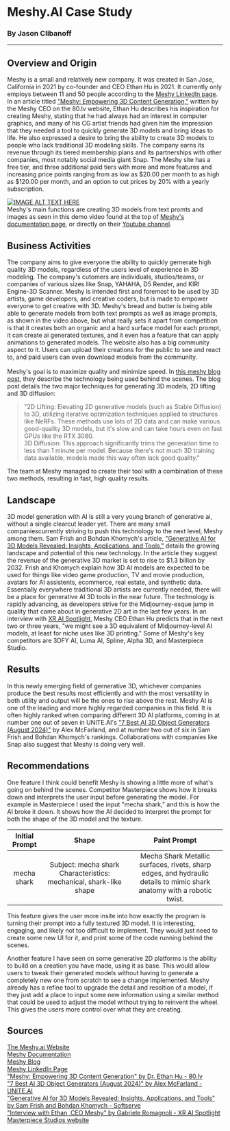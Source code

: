 # Meshy.AI Case Study
### By Jason Clibanoff
--------------------------
## Overview and Origin
Meshy is a small and relatively new company. It was created in San Jose, California in 2021 by co-founder and CEO Ethan Hu in 2021. It currently only employs between 11 and 50 people according to the [Meshy LinkedIn page](https://www.linkedin.com/company/meshyai/about/). In an article titled ["Meshy: Empowering 3D Content Generation,"](https://80.lv/articles/meshy-empowering-3d-content-generation/) written by the Meshy CEO on the 80.lv website, Ethan Hu describes his inspiration for creating Meshy, stating that he had always had an interest in computer graphics, and many of his CG artist friends had given him the impression that they needed a tool to quickly generate 3D models and bring ideas to life. He also expressed a desire to bring the ability to create 3D models to people who lack traditional 3D modeling skills. 
The company earns its revenue through its tiered membership plans and its partnerships with other companies, most notably social media giant Snap. The Meshy site has a free tier, and three additional paid tiers with more and more features and increasing price points ranging from as low as $20.00 per month to as high as $120.00 per month, and an option to cut prices by 20% with a yearly subscription. 


[![IMAGE ALT TEXT HERE](https://img.youtube.com/vi/6tLVqm39dfg/0.jpg)](https://www.youtube.com/watch?v=6tLVqm39dfg)\
Meshy's main functions are creating 3D models from text promts and images as seen in this demo video found at the top of [Meshy's documentation page](https://docs.meshy.ai/), or directly on their [Youtube channel](https://www.youtube.com/@MeshyAI).

## Business Activities
The company aims to give everyone the ability to quickly gernerate high quality 3D models, regardless of the users level of experience in 3D modeling. The company's cutomers are individuals, studios/teams, or companies of various sizes like Snap, YAHAHA, D5 Render, and KIRI Engine-3D Scanner. Meshy is intended first and foremost to be used by 3D artists, game developers, and creative coders, but is made to empower everyone to get creative with 3D.
Meshy's bread and butter is being able able to generate models from both text prompts as well as image prompts, as shown in the video above, but what really sets it apart from competition is that it creates both an organic and a hard surface model for each prompt, it can create ai generated textures, and it even has a feature that can apply animations to generated models. The website also has a big community aspect to it. Users can upload their creations for the public to see and react to, and paid users can even download models from the community.\
 \
Meshy's goal is to maximize quality and minimize speed. In [this meshy blog post](https://www.meshy.ai/blog/meshy-1-generate-3d-models-with-ai-in-just-a-minute), they describe the technology being used behind the scenes. The blog post details the two major techniques for generating 3D models, 2D lifting and 3D diffusion: 
>"2D Lifting: Elevating 2D generative models (such as Stable Diffusion) to 3D, utilizing iterative optimization techniques applied to structures like NeRFs. These methods use lots of 2D data and can make various good-quality 3D models, but it's slow and can take hours even on fast GPUs like the RTX 3080.\
3D Diffusion: This approach significantly trims the generation time to less than 1 minute per model. Because there's not much 3D training data available, models made this way often lack good quality." 

The team at Meshy managed to create their tool with a combination of these two methods, resulting in fast, high quality results.

## Landscape
3D model generation with AI is still a very young branch of generative ai, without a single clearcut leader yet. There are many small companiescurrently striving to push this technology to the next level, Meshy among them. Sam Frish and Bohdan Khomych's article, ["Generative AI for 3D Models Revealed: Insights, Applications, and Tools,"](https://www.softserveinc.com/en-us/blog/generative-ai-for-3d-models-revealed) details the growing landscape and potential of this new technology. In the article they suggest the revenue of the generative 3D market is set to rise to $1.3 billion by 2032. Frish and Khomych explain how 3D AI models are expected to be used for things like video game production, TV and movie production, avatars for AI assistents, ecommerce, real estate, and synthetic data. Essentially everywhere traditional 3D artists are currently needed, there will be a place for generative AI 3D tools in the near future. The technology is rapidly advancing, as developers strive for the Midjourney-esque jump in quality that came about in generative 2D art in the last few years. In an interview with [XR AI Spotlight,](https://xraispotlight.substack.com/p/are-3d-gen-ai-tools-ready-for-production?r=2umm8d&utm_campaign=post&utm_medium=web&triedRedirect=true) Meshy CEO Ethan Hu predicts that in the next two or three years, "we might see a 3D equivalent of Midjourney-level AI models, at least for niche uses like 3D printing." Some of Meshy's key competitors are 3DFY AI, Luma AI, Spline, Alpha 3D, and Masterpiece Studio. 

## Results
In this newly emerging field of gernerative 3D, whichever companies produce the best results most efficiently and with the most versatility in both utility and output will be the ones to rise above the rest. Meshy AI is one of the leading and more highly regarded companies in this field. It is often highly ranked when comparing different 3D AI platforms, coming in at number one out of seven in UNITE.AI's ["7 Best AI 3D Object Generators (August 2024)"](https://www.unite.ai/best-ai-3d-object-generators/) by Alex McFarland, and at number two out of six in Sam Frish and Bohdan Khomych's rankings. Collaborations with companies like Snap also suggest that Meshy is doing very well.

## Recommendations
One feature I think could benefit Meshy is showing a little more of what's going on behind the scenes. Competitor Masterpiece shows how it breaks down and interprets the user input before generating the model. For example in Masterpiece I used the input "mecha shark," and this is how the AI broke it down. It shows how the AI decided to interpret the prompt for both the shape of the 3D model and the texture.

|Initial Prompt   |Shape    |  Paint Prompt |
| :------------------:      | :----------------:              | :--------------: |
|mecha shark                 |Subject: mecha shark Characteristics: mechanical, shark-like shape  |Mecha Shark Metallic surfaces, rivets, sharp edges, and hydraulic details to mimic shark anatomy with a robotic twist.|

This feature gives the user more insite into how exactly the program is turning their prompt into a fully textured 3D model. It is interesting, engaging, and likely not too difficult to implement. They would just need to create some new UI for it, and print some of the code running behind the scenes.

Another feature I have seen on some generative 2D platforms is the ability to build on a creation you have made, using it as base. This would allow users to tweak their generated models without having to generate a completely new one from scratch to see a change implemented. Meshy already has a refine tool to upgrade the detail and resoltion of a model, if they just add a place to input some new information using a similar method that could be used to adjust the model without trying to reinvent the wheel. This gives the users more control over what they are creating.



## Sources
[The Meshy.ai Website](https://www.meshy.ai/discover)\
[Meshy Documentation](https://docs.meshy.ai/)\
[Meshy Blog](https://www.meshy.ai/blog/meshy-1-generate-3d-models-with-ai-in-just-a-minute)\
[Meshy LinkedIn Page](https://www.linkedin.com/company/meshyai/about/)\
["Meshy: Empowering 3D Content Generation" by Dr. Ethan Hu - 80.lv](https://80.lv/articles/meshy-empowering-3d-content-generation/)\
["7 Best AI 3D Object Generators (August 2024)" by Alex McFarland - UNITE.AI ](https://www.unite.ai/best-ai-3d-object-generators/)\
["Generative AI for 3D Models Revealed: Insights, Applications, and Tools" by Sam Frish and Bohdan Khomych - Softserve](https://www.softserveinc.com/en-us/blog/generative-ai-for-3d-models-revealed)\
["Interview with Ethan, CEO Meshy" by Gabriele Romagnoli - XR AI Spotlight](https://xraispotlight.substack.com/p/are-3d-gen-ai-tools-ready-for-production?r=2umm8d&utm_campaign=post&utm_medium=web&triedRedirect=true)\
[Masterpiece Studios website](https://app.masterpiecex.com/generate)
